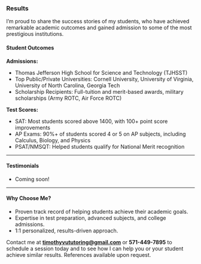 ### Results

I’m proud to share the success stories of my students, who have achieved remarkable academic outcomes and gained admission to some of the most prestigious institutions.

#### Student Outcomes
**Admissions:**
* Thomas Jefferson High School for Science and Technology (TJHSST)
* Top Public/Private Universities: Cornell University, University of Virginia, University of North Carolina, Georgia Tech
* Scholarship Recipients: Full-tuition and merit-based awards, military scholarships (Army ROTC, Air Force ROTC)

**Test Scores:**
* SAT: Most students scored above 1400, with 100+ point score improvements
* AP Exams: 90%+ of students scored 4 or 5 on AP subjects, including Calculus, Biology, and Physics
* PSAT/NMSQT: Helped students qualify for National Merit recognition


---

#### Testimonials
- Coming soon!
<!-- *"Tim gave me my first introduction to **Java programming** in the summer of 2019. His patient guidance and deep understanding of computer science helped me build a strong foundation in programming. Over the years, Tim continued to mentor me, providing support through challenging coursework and college applications. Thanks to his help, I was accepted into **Georgia Tech**’s top-ranked computer science program and recently completed a software engineering internship at **Meta**. None of this would have been possible without Tim's consistent support and expertise."*  
– **Sachin Y.**

*"Thanks to his tutoring over the years, I went from struggling with **Algebra 2** in high school to confidently excelling in **Calculus** in college at Auburn University. I can’t recommend Tim enough!"*  
– **Nick M.** -->



---

#### Why Choose Me?
- Proven track record of helping students achieve their academic goals.
- Expertise in test preparation, advanced subjects, and college admissions.
- 1:1 personalized, results-driven approach.

Contact me at **timothyvututoring@gmail.com** or **571-449-7895** to schedule a session today and to see how I can help you or your student achieve similar results. References available upon request.
